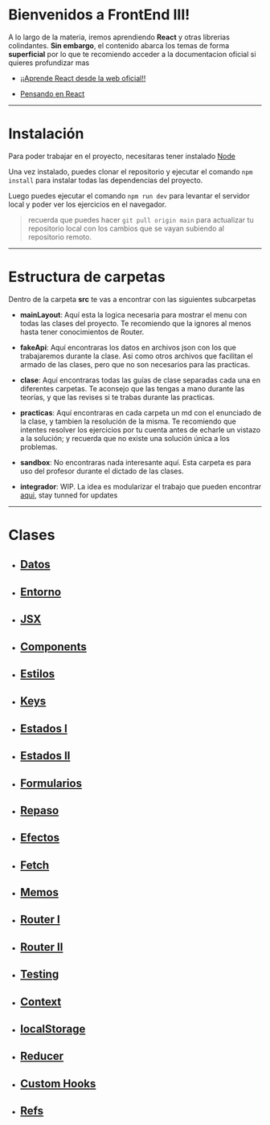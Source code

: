 # Bienvenidos a FrontEnd III!

A lo largo de la materia, iremos aprendiendo **React** y otras librerias colindantes.
**Sin embargo**, el contenido abarca los temas de forma **superficial**
por lo que te recomiendo acceder a la documentacion oficial si quieres profundizar mas

- [¡¡Aprende React desde la web oficial!!](https://react.dev/learn)

- [Pensando en React](https://react.dev/learn/thinking-in-react)

---

# Instalación

Para poder trabajar en el proyecto, necesitaras tener instalado [Node](https://nodejs.org/es/)

Una vez instalado, puedes clonar el repositorio y ejecutar el comando `npm install` para instalar todas las dependencias del proyecto.

Luego puedes ejecutar el comando `npm run dev` para levantar el servidor local y poder ver los ejercicios en el navegador.

> recuerda que puedes hacer `git pull origin main` para actualizar tu repositorio local con los cambios que se vayan subiendo al repositorio remoto.

---

# Estructura de carpetas

Dentro de la carpeta **src** te vas a encontrar con las siguientes subcarpetas

- **mainLayout**: Aquí esta la logica necesaria para mostrar el menu con todas las clases del proyecto. Te recomiendo que la ignores al menos hasta tener conocimientos de Router.

- **fakeApi**: Aquí encontraras los datos en archivos json con los que trabajaremos durante la clase. Asi como otros archivos que facilitan el armado de las clases, pero que no son necesarios para las practicas.

- **clase**: Aquí encontraras todas las guías de clase separadas cada una en diferentes carpetas. Te aconsejo que las tengas a mano durante las teorías, y que las revises si te trabas durante las practicas.

- **practicas**: Aquí encontraras en cada carpeta un md con el enunciado de la clase, y tambien la resolución de la misma. Te recomiendo que intentes resolver los ejercicios por tu cuenta antes de echarle un vistazo a la solución; y recuerda que no existe una solución única a los problemas.

- **sandbox**: No encontraras nada interesante aquí. Esta carpeta es para uso del profesor durante el dictado de las clases.

- **integrador**: WIP. La idea es modularizar el trabajo que pueden encontrar [aqui](https://docs.google.com/document/d/1mrqBRTc1A9n34yHcBtMcufI9F0D-hy4wQ_SjeCp1DIY/edit?usp=share_link), stay tunned for updates

---

# Clases

- ## [Datos](src/clases/01-datos/readme.md)

- ## [Entorno](src/clases/02-entorno/readme.md)

- ## [JSX](src/clases/03-JSX/readme.md)

- ## [Components](src/clases/04-components/readme.md)

- ## [Estilos](src/clases/05-estilos/readme.md)

- ## [Keys](src/clases/06-keys/readme.md)

- ## [Estados I](src/clases/07-state-I/readme.md)

- ## [Estados II](src/clases/08-state-II/readme.md)

- ## [Formularios](src/clases/09-forms/readme.md)

- ## [Repaso](src/clases/10-repaso/readme.md)

- ## [Efectos](src/clases/11-useEffect/readme.md)

- ## [Fetch](src/clases/12-fetch/readme.md)

- ## [Memos](src/clases/13-memo/readme.md)

- ## [Router I](src/clases/14-router-I/readme.md)

- ## [Router II](src/clases/15-router-II/readme.md)

- ## [Testing](src/clases/16-testing/readme.md)

- ## [Context](src/clases/17-context/readme.md)

- ## [localStorage](src/clases/18-localStorage/readme.md)

- ## [Reducer](src/clases/19-reducer/readme.md)

- ## [Custom Hooks](src/clases/20-customHooks/readme.md)

- ## [Refs](src/clases/21-useRef/readme.md)
